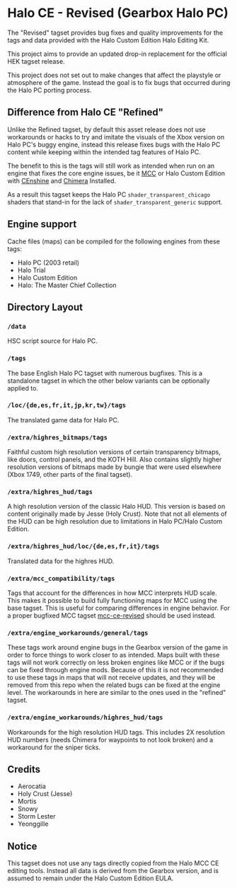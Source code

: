 # Halo CE - Revised (Gearbox Halo PC)
The "Revised" tagset provides bug fixes and quality improvements for the tags and data
provided with the Halo Custom Edition Halo Editing Kit.

This project aims to provide an updated drop-in replacement for the official HEK tagset release.

This project does not set out to make changes that affect the playstyle or atmosphere of the game.
Instead the goal is to fix bugs that occurred during the Halo PC porting process.

## Difference from Halo CE "Refined"
Unlike the Refined tagset, by default this asset release does not use workarounds or hacks to try and
imitate the visuals of the Xbox version on Halo PC's buggy engine, instead this release
fixes bugs with the Halo PC content while keeping within the intended tag features of Halo PC.

The benefit to this is the tags will still work as intended when run on an engine that fixes
the core engine issues, be it [MCC](https://store.steampowered.com/app/976730/Halo_The_Master_Chief_Collection/) or Halo Custom Edition with [CEnshine](https://github.com/Sledmine/censhine) and [Chimera](https://github.com/SnowyMouse/chimera) Installed.

As a result this tagset keeps the Halo PC `shader_transparent_chicago` shaders that stand-in for the lack of `shader_transparent_generic` support.

## Engine support
Cache files (maps) can be compiled for the following engines from these tags:

- Halo PC (2003 retail)
- Halo Trial
- Halo Custom Edition
- Halo: The Master Chief Collection

## Directory Layout
### `/data`
HSC script source for Halo PC.
### `/tags`
The base English Halo PC tagset with numerous bugfixes. This is a standalone tagset in which the other below variants can be optionally applied to.
### `/loc/{de,es,fr,it,jp,kr,tw}/tags`
The translated game data for Halo PC.
### `/extra/highres_bitmaps/tags`
Faithful custom high resolution versions of certain transparency bitmaps, like doors, control panels, and the KOTH Hill.
Also contains slightly higher resolution versions of bitmaps made by bungie that were used elsewhere (Xbox 1749, other parts of the final tagset).
### `/extra/highres_hud/tags`
A high resolution version of the classic Halo HUD. This version is based on content originally made by Jesse (Holy Crust).
Note that not all elements of the HUD can be high resolution due to limitations in Halo PC/Halo Custom Edition.
### `/extra/highres_hud/loc/{de,es,fr,it}/tags`
Translated data for the highres HUD.
### `/extra/mcc_compatibility/tags`
Tags that account for the differences in how MCC interprets HUD scale. This makes it possible to build fully functioning maps for MCC using the base tagset.
This is useful for comparing differences in engine behavior. For a proper bugfixed MCC tagset [mcc-ce-revised](https://github.com/Aerocatia/mcc-ce-revised) should be used instead.
### `/extra/engine_workarounds/general/tags`
These tags work around engine bugs in the Gearbox version of the game in order to force things to work closer to as intended.
Maps built with these tags will not work correctly on less broken engines like MCC or if the bugs can be fixed through engine mods.
Because of this it is not recommended to use these tags in maps that will not receive updates, and they will be removed from this repo
when the related bugs can be fixed at the engine level. The workarounds in here are similar to the ones used in the "refined" tagset.
### `/extra/engine_workarounds/highres_hud/tags`
Workarounds for the high resolution HUD tags. This includes 2X resolution HUD numbers (needs Chimera for waypoints to not look broken) and a workaround for the sniper ticks.

## Credits
- Aerocatia
- Holy Crust (Jesse)
- Mortis
- Snowy
- Storm Lester
- Yeonggille

## Notice
This tagset does not use any tags directly copied from the Halo MCC CE editing tools. Instead all data is derived
from the Gearbox version, and is assumed to remain under the Halo Custom Edition EULA.
